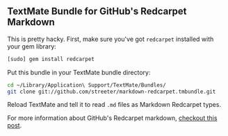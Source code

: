 TextMate Bundle for GitHub's Redcarpet Markdown
-----------------------------------------------

This is pretty hacky. First, make sure you've got `redcarpet` installed with your gem library:

``` bash
[sudo] gem install redcarpet
```

Put this bundle in your TextMate bundle directory:

``` bash
cd ~/Library/Application\ Support/TextMate/Bundles/
git clone git://github.com/streeter/markdown-redcarpet.tmbundle.git
```

Reload TextMate and tell it to read `.md` files as Markdown Redcarpet types.

For more information about GitHub's Redcarpet markdown, [checkout this post][github-flavored-markdown].


[github-flavored-markdown]: http://github.github.com/github-flavored-markdown/